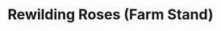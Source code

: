 ---
title: "Rewilding Roses (Farm Stand)"
url: /roberts-creek/rewilding-roses-farm-stand/
shop: farm
---